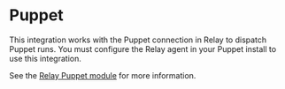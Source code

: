 # Puppet

This integration works with the Puppet connection in Relay to dispatch Puppet
runs. You must configure the Relay agent in your Puppet install to use this
integration.

See the [Relay Puppet module](https://forge.puppet.com/puppetlabs/relay) for
more information.
